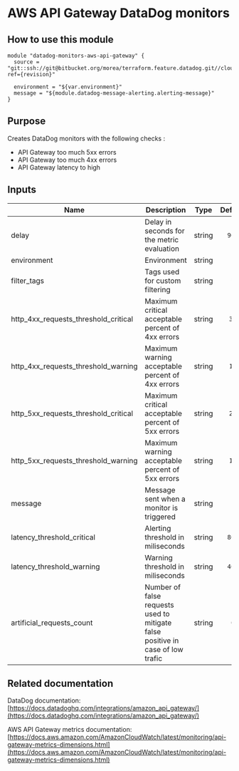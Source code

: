 AWS API Gateway DataDog monitors
==========================================

How to use this module
----------------------

```
module "datadog-monitors-aws-api-gateway" {
  source = "git::ssh://git@bitbucket.org/morea/terraform.feature.datadog.git//cloud/aws/apigateway?ref={revision}"

  environment = "${var.environment}"
  message = "${module.datadog-message-alerting.alerting-message}"
}

```

Purpose
-------
Creates DataDog monitors with the following checks :

* API Gateway too much 5xx errors
* API Gateway too much 4xx errors
* API Gateway latency to high

Inputs
------

| Name | Description | Type | Default | Required |
|------|-------------|:----:|:-----:|:-----:|
| delay | Delay in seconds for the metric evaluation | string | `900` | no |
| environment | Environment | string | - | yes |
| filter_tags | Tags used for custom filtering | string | `*` | no |
| http_4xx_requests_threshold_critical | Maximum critical acceptable percent of 4xx errors | string | `30` | no |
| http_4xx_requests_threshold_warning | Maximum warning acceptable percent of 4xx errors | string | `15` | no |
| http_5xx_requests_threshold_critical | Maximum critical acceptable percent of 5xx errors | string | `20` | no |
| http_5xx_requests_threshold_warning | Maximum warning acceptable percent of 5xx errors | string | `10` | no |
| message | Message sent when a monitor is triggered | string | - | yes |
| latency_threshold_critical | Alerting threshold in miliseconds | string | `800` | no |
| latency_threshold_warning | Warning threshold in miliseconds | string | `400` | no |
| artificial_requests_count | Number of false requests used to mitigate false positive in case of low trafic | string | `0` | no |

Related documentation
---------------------

DataDog documentation: [https://docs.datadoghq.com/integrations/amazon_api_gateway/](https://docs.datadoghq.com/integrations/amazon_api_gateway/)

AWS API Gateway metrics documentation: [https://docs.aws.amazon.com/AmazonCloudWatch/latest/monitoring/api-gateway-metrics-dimensions.html](https://docs.aws.amazon.com/AmazonCloudWatch/latest/monitoring/api-gateway-metrics-dimensions.html)
